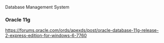 Database Management System

### Oracle 11g
https://forums.oracle.com/ords/apexds/post/oracle-database-11g-release-2-express-edition-for-windows-6-7760
